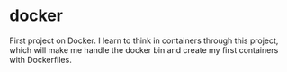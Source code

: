 # docker

First project on Docker. I learn to think in containers through this project,
which will make me handle the docker bin and create my first containers with Dockerfiles.
